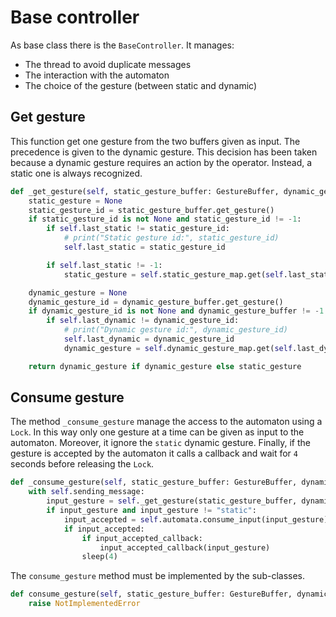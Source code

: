 # Base controller
As base class there is the `BaseController`. It manages:

- The thread to avoid duplicate messages
- The interaction with the automaton
- The choice of the gesture (between static and dynamic)

## Get gesture
This function get one gesture from the two buffers given as input. The precedence is given to the dynamic gesture. This decision has been taken because a dynamic gesture requires an action by the operator. Instead, a static one is always recognized.
```py
def _get_gesture(self, static_gesture_buffer: GestureBuffer, dynamic_gesture_buffer: GestureBuffer):
    static_gesture = None
    static_gesture_id = static_gesture_buffer.get_gesture()
    if static_gesture_id is not None and static_gesture_id != -1:
        if self.last_static != static_gesture_id:
            # print("Static gesture id:", static_gesture_id)
            self.last_static = static_gesture_id

        if self.last_static != -1:
            static_gesture = self.static_gesture_map.get(self.last_static, None)

    dynamic_gesture = None
    dynamic_gesture_id = dynamic_gesture_buffer.get_gesture()
    if dynamic_gesture_id is not None and dynamic_gesture_buffer != -1:
        if self.last_dynamic != dynamic_gesture_id:
            # print("Dynamic gesture id:", dynamic_gesture_id)
            self.last_dynamic = dynamic_gesture_id
            dynamic_gesture = self.dynamic_gesture_map.get(self.last_dynamic, None)

    return dynamic_gesture if dynamic_gesture else static_gesture
```

## Consume gesture
The method `_consume_gesture` manage the access to the automaton using a `Lock`. In this way only one gesture at a time can be given as input to the automaton. Moreover, it ignore the `static` dynamic gesture. Finally, if the gesture is accepted by the automaton it calls a callback and wait for `4` seconds before releasing the `Lock`.
```py
def _consume_gesture(self, static_gesture_buffer: GestureBuffer, dynamic_gesture_buffer: GestureBuffer, input_accepted_callback):
    with self.sending_message:
        input_gesture = self._get_gesture(static_gesture_buffer, dynamic_gesture_buffer)
        if input_gesture and input_gesture != "static":
            input_accepted = self.automata.consume_input(input_gesture)
            if input_accepted:
                if input_accepted_callback:
                    input_accepted_callback(input_gesture)
                sleep(4)
```

The `consume_gesture` method must be implemented by the sub-classes.
```py 
def consume_gesture(self, static_gesture_buffer: GestureBuffer, dynamic_gesture_buffer: GestureBuffer):
    raise NotImplementedError
```
